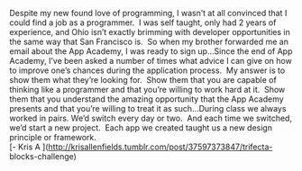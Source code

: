   

Despite my new found love of programming, I wasn’t at all convinced that I
could find a job as a programmer.  I was self taught, only had 2 years of
experience, and Ohio isn’t exactly brimming with developer opportunities in
the same way that San Francisco is.  So when my brother forwarded me an email
about the App Academy, I was ready to sign up…Since the end of App Academy,
I’ve been asked a number of times what advice I can give on how to improve
one’s chances during the application process.  My answer is to show them what
they’re looking for.  Show them that you are capable of thinking like a
programmer and that you’re willing to work hard at it.  Show them that you
understand the amazing opportunity that the App Academy presents and that
you’re willing to treat it as such…During class we always worked in pairs.
We’d switch every day or two.  And each time we switched, we’d start a new
project.  Each app we created taught us a new design principle or framework.  
[\- Kris A ](http://krisallenfields.tumblr.com/post/37597373847/trifecta-
blocks-challenge)

  

